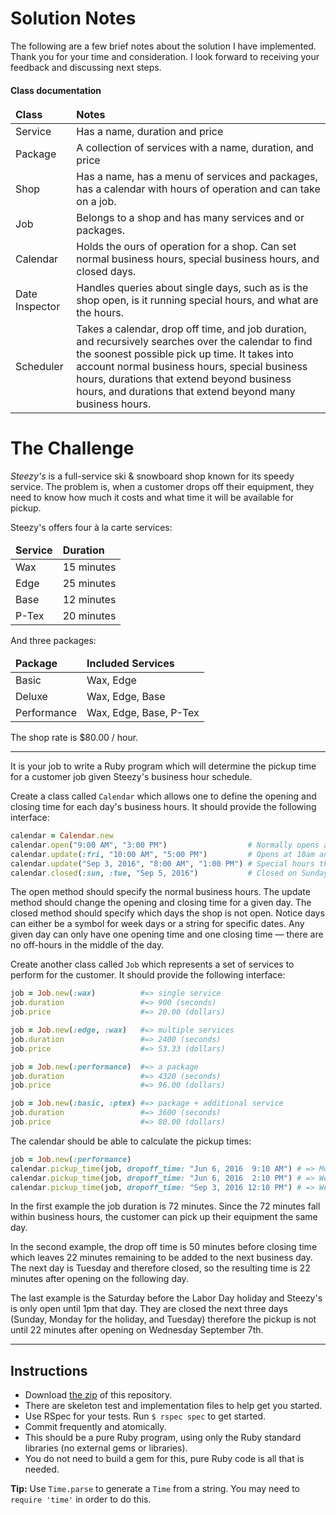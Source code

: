 # Solution Notes

The following are a few brief notes about the solution I have implemented. Thank you for your time and consideration. I look forward to receiving your feedback and discussing next steps.

#### Class documentation

<table>
  <thead>
    <tr><td><b>Class</b></td><td><b>Notes</b></td></tr>
  </thead>
  <tbody>
    <tr><td>Service</td><td>Has a name, duration and price</td></tr>
    <tr><td>Package</td><td>A collection of services with a name, duration, and price</td></tr>
    <tr><td>Shop</td><td>Has a name, has a menu of services and packages, has a calendar with hours of operation and can take on a job.</td></tr>
    <tr><td>Job</td><td>Belongs to a shop and has many services and or packages.</td></tr>
    <tr><td>Calendar</td><td>Holds the ours of operation for a shop. Can set normal business hours, special business hours, and closed days.</td></tr>
    <tr><td>Date Inspector</td><td>Handles queries about single days, such as is the shop open, is it running special hours, and what are the hours. </td></tr>
    <tr><td>Scheduler</td><td>Takes a calendar, drop off time, and job duration, and recursively searches over the calendar to find the soonest possible pick up time. It takes into account normal business hours, special business hours, durations that extend beyond business hours, and durations that extend beyond many business hours.</td></tr>
  </tbody>
</table>

# The Challenge

_Steezy's_ is a full-service ski & snowboard shop known for its speedy service. The problem is, when a customer drops off their equipment, they need to know how much it costs and what time it will be available for pickup.

Steezy's offers four à la carte services:

<table>
  <thead>
    <tr><td><b>Service</b></td><td><b>Duration</b></td></tr>
  </thead>
  <tbody>
    <tr><td>Wax</td><td>15 minutes</td></tr>
    <tr><td>Edge</td><td>25 minutes</td></tr>
    <tr><td>Base</td><td>12 minutes</td></tr>
    <tr><td>P-Tex</td><td>20 minutes</td></tr>
  </tbody>
</table>

And three packages:

<table>
  <thead>
    <tr><td><b>Package</b></td><td><b>Included Services</b></td></tr>
  </thead>
  <tbody>
    <tr><td>Basic</td><td>Wax, Edge</td></tr>
    <tr><td>Deluxe</td><td>Wax, Edge, Base</td></tr>
    <tr><td>Performance</td><td>Wax, Edge, Base, P-Tex</td></tr>
  </tbody>
</table>

The shop rate is $80.00 / hour.

<hr>

It is your job to write a Ruby program which will determine the pickup time for a customer job given Steezy's business hour schedule.

Create a class called `Calendar` which allows one to define the opening and closing time for each day's business hours. It should provide the following interface:

```ruby
calendar = Calendar.new
calendar.open("9:00 AM", "3:00 PM")                  # Normally opens at 9am and closes at 3pm
calendar.update(:fri, "10:00 AM", "5:00 PM")         # Opens at 10am and closes at 5pm every Friday
calendar.update("Sep 3, 2016", "8:00 AM", "1:00 PM") # Special hours the Saturday before Labor Day
calendar.closed(:sun, :tue, "Sep 5, 2016")           # Closed on Sundays, Tuesdays, and Labor Day
```

The open method should specify the normal business hours. The update method should change the opening and closing time for a given day. The closed method should specify which days the shop is not open. Notice days can either be a symbol for week days or a string for specific dates. Any given day can only have one opening time and one closing time — there are no off-hours in the middle of the day.

Create another class called `Job` which represents a set of services to perform for the customer. It should provide the following interface:

```ruby
job = Job.new(:wax)          #=> single service
job.duration                 #=> 900 (seconds)
job.price                    #=> 20.00 (dollars)

job = Job.new(:edge, :wax)   #=> multiple services
job.duration                 #=> 2400 (seconds)
job.price                    #=> 53.33 (dollars)

job = Job.new(:performance)  #=> a package
job.duration                 #=> 4320 (seconds)
job.price                    #=> 96.00 (dollars)

job = Job.new(:basic, :ptex) #=> package + additional service
job.duration                 #=> 3600 (seconds)
job.price                    #=> 80.00 (dollars)
```

The calendar should be able to calculate the pickup times:

```ruby
job = Job.new(:performance)
calendar.pickup_time(job, dropoff_time: "Jun 6, 2016  9:10 AM") # => Mon Jun 06 10:22:00 2016
calendar.pickup_time(job, dropoff_time: "Jun 6, 2016  2:10 PM") # => Wed Jun 08 09:22:00 2016
calendar.pickup_time(job, dropoff_time: "Sep 3, 2016 12:10 PM") # => Wed Sep 07 09:22:00 2016
```

In the first example the job duration is 72 minutes. Since the 72 minutes fall within business hours, the customer can pick up their equipment the same day.

In the second example, the drop off time is 50 minutes before closing time which leaves 22 minutes remaining to be added to the next business day. The next day is Tuesday and therefore closed, so the resulting time is 22 minutes after opening on the following day.

The last example is the Saturday before the Labor Day holiday and Steezy's is only open until 1pm that day. They are closed the next three days (Sunday, Monday for the holiday, and Tuesday) therefore the pickup is not until 22 minutes after opening on Wednesday September 7th.

<hr>

## Instructions

* Download [the zip](https://github.com/printreleaf/kata/archive/master.zip) of this repository.
* There are skeleton test and implementation files to help get you started.
* Use RSpec for your tests. Run `$ rspec spec` to get started.
* Commit frequently and atomically.
* This should be a pure Ruby program, using only the Ruby standard libraries (no external gems or libraries).
* You do not need to build a gem for this, pure Ruby code is all that is needed.

**Tip:** Use `Time.parse` to generate a `Time` from a string. You may need to `require 'time'` in order to do this.
